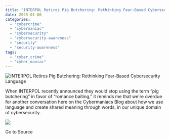 ```yaml
---
title: "INTERPOL Retires Pig Butchering: Rethinking Fear-Based Cybersecurity Language"
date: 2025-01-06
categories: 
  - "cybercrime"
  - "cybermaniac"
  - "cybersecurity"
  - "cybersecurity-awareness"
  - "security"
  - "security-awareness"
tags: 
  - "cyber_crime"
  - "cyber_maniac"
---
```


![INTERPOL Retires Pig Butchering: Rethinking Fear-Based Cybersecurity Language](https://cybermaniacs.com/hubfs/Screenshot%202024-12-09%20at%202.05.17%20PM.png)

When INTERPOL recently announced they would stop using the term “pig butchering” in favor of “romance baiting,” it reminds me that we're overdue for another conversation here on the Cybermaniacs Blog about how we use language and create shared meaning through words, in our unique domain of cybersecurity.

![](https://track.hubspot.com/__ptq.gif?a=20922849&k=14&r=https%3A%2F%2Fcybermaniacs.com%2Fcm-blog%2Finterpol-retires-pig-butchering-rethinking-fear-based-cybersecurity-language&bu=https%253A%252F%252Fcybermaniacs.com%252Fcm-blog&bvt=rss)

Go to Source
